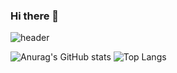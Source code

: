 ### Hi there 👋

![header](https://capsule-render.vercel.app/api?type=Waving&color=gradient&height=220&section=header&text=This%20is%20Da%20Bin&fontSize=80)

![Anurag's GitHub stats](https://github-readme-stats.vercel.app/api?username=chIorophyII&show_icons=true&theme=onedark)
![Top Langs](https://github-readme-stats.vercel.app/api/top-langs/?username=chIorophyII&layout=compact&theme=onedark)
<!--
**chIorophyII/chIorophyII** is a ✨ _special_ ✨ repository because its `README.md` (this file) appears on your GitHub profile.

Here are some ideas to get you started:

- 🔭 I’m currently working on ...
- 🌱 I’m currently learning ...
- 👯 I’m looking to collaborate on ...
- 🤔 I’m looking for help with ...
- 💬 Ask me about ...
- 📫 How to reach me: ...
- 😄 Pronouns: ...
- ⚡ Fun fact: ...
-->
